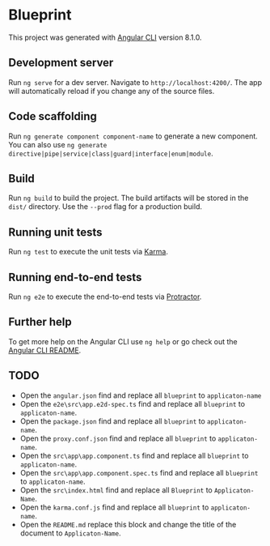 # Blueprint

This project was generated with [Angular CLI](https://github.com/angular/angular-cli) version 8.1.0.

## Development server

Run `ng serve` for a dev server. Navigate to `http://localhost:4200/`. The app will automatically reload if you change any of the source files.

## Code scaffolding

Run `ng generate component component-name` to generate a new component. You can also use `ng generate directive|pipe|service|class|guard|interface|enum|module`.

## Build

Run `ng build` to build the project. The build artifacts will be stored in the `dist/` directory. Use the `--prod` flag for a production build.

## Running unit tests

Run `ng test` to execute the unit tests via [Karma](https://karma-runner.github.io).

## Running end-to-end tests

Run `ng e2e` to execute the end-to-end tests via [Protractor](http://www.protractortest.org/).

## Further help

To get more help on the Angular CLI use `ng help` or go check out the [Angular CLI README](https://github.com/angular/angular-cli/blob/master/README.md).

## TODO

- Open the `angular.json` find and replace all `blueprint` to `applicaton-name`
- Open the `e2e\src\app.e2d-spec.ts` find and replace all `blueprint` to `applicaton-name`.
- Open the `package.json` find and replace all `blueprint` to `applicaton-name`.
- Open the `proxy.conf.json` find and replace all `blueprint` to `applicaton-name`.
- Open the `src\app\app.component.ts` find and replace all `blueprint` to `applicaton-name`.
- Open the `src\app\app.component.spec.ts` find and replace all `blueprint` to `applicaton-name`.
- Open the `src\index.html` find and replace all `Blueprint` to `Applicaton-Name`.
- Open the `karma.conf.js` find and replace all `blueprint` to `applicaton-name`.
- Open the `README.md` replace this block and change the title of the document to `Applicaton-Name`.
